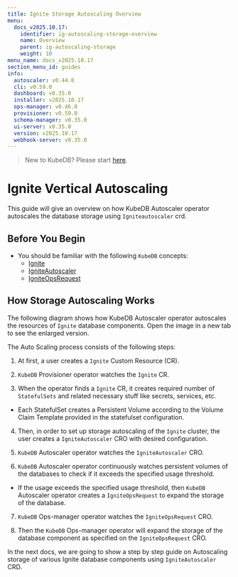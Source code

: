 ```yaml
---
title: Ignite Storage Autoscaling Overview
menu:
  docs_v2025.10.17:
    identifier: ig-autoscaling-storage-overview
    name: Overview
    parent: ig-autoscaling-storage
    weight: 10
menu_name: docs_v2025.10.17
section_menu_id: guides
info:
  autoscaler: v0.44.0
  cli: v0.59.0
  dashboard: v0.35.0
  installer: v2025.10.17
  ops-manager: v0.46.0
  provisioner: v0.59.0
  schema-manager: v0.35.0
  ui-server: v0.35.0
  version: v2025.10.17
  webhook-server: v0.35.0
---
```


> New to KubeDB? Please start [here](/docs/v2025.10.17/README).

# Ignite Vertical Autoscaling

This guide will give an overview on how KubeDB Autoscaler operator autoscales the database storage using `Igniteautoscaler` crd.

## Before You Begin

- You should be familiar with the following `KubeDB` concepts:
  - [Ignite](/docs/v2025.10.17/guides/ignite/concepts/ignite)
  - [IgniteAutoscaler](/docs/v2025.10.17/guides/ignite/concepts/autoscaler)
  - [IgniteOpsRequest](/docs/v2025.10.17/guides/ignite/concepts/opsrequest)

## How Storage Autoscaling Works

The following diagram shows how KubeDB Autoscaler operator autoscales the resources of `Ignite` database components. Open the image in a new tab to see the enlarged version.


The Auto Scaling process consists of the following steps:

1. At first, a user creates a `Ignite` Custom Resource (CR).

2. `KubeDB` Provisioner  operator watches the `Ignite` CR.

3. When the operator finds a `Ignite` CR, it creates required number of `StatefulSets` and related necessary stuff like secrets, services, etc.

- Each StatefulSet creates a Persistent Volume according to the Volume Claim Template provided in the statefulset configuration.

4. Then, in order to set up storage autoscaling of the `Ignite` cluster, the user creates a `IgniteAutoscaler` CRO with desired configuration.

5. `KubeDB` Autoscaler operator watches the `IgniteAutoscaler` CRO.

6. `KubeDB` Autoscaler operator continuously watches persistent volumes of the databases to check if it exceeds the specified usage threshold.
- If the usage exceeds the specified usage threshold, then `KubeDB` Autoscaler operator creates a `IgniteOpsRequest` to expand the storage of the database. 
   
7. `KubeDB` Ops-manager operator watches the `IgniteOpsRequest` CRO.

8. Then the `KubeDB` Ops-manager operator will expand the storage of the database component as specified on the `IgniteOpsRequest` CRO.

In the next docs, we are going to show a step by step guide on Autoscaling storage of various Ignite database components using `IgniteAutoscaler` CRD.
